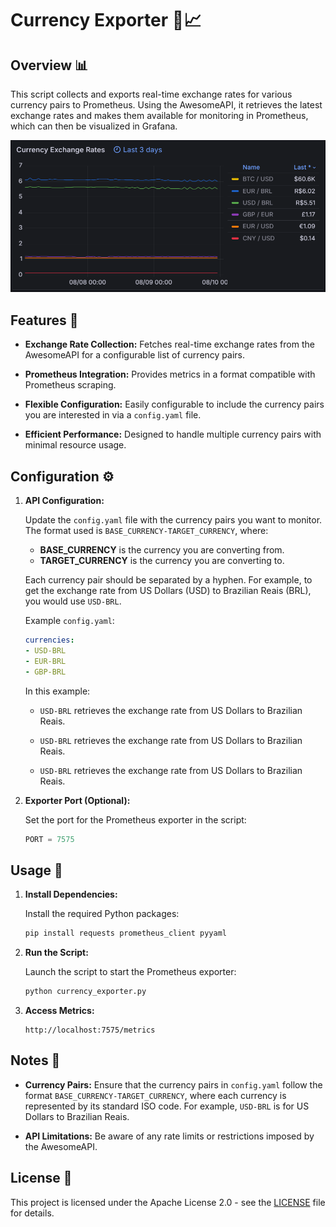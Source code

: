 # Currency Exporter 💱📈

## Overview 📊

This script collects and exports real-time exchange rates for various currency pairs to Prometheus. Using the AwesomeAPI, it retrieves the latest exchange rates and makes them available for monitoring in Prometheus, which can then be visualized in Grafana.

<div align="center">
   <img src="metrics.png" alt="Metrics" width="800"/>
</div>

## Features 🌟
   
   - **Exchange Rate Collection:** Fetches real-time exchange rates from the AwesomeAPI for a configurable list of currency pairs.
   
   - **Prometheus Integration:** Provides metrics in a format compatible with Prometheus scraping.
   
   - **Flexible Configuration:** Easily configurable to include the currency pairs you are interested in via a `config.yaml` file.
   
   - **Efficient Performance:** Designed to handle multiple currency pairs with minimal resource usage.

## Configuration ⚙️

1. **API Configuration:**

   Update the `config.yaml` file with the currency pairs you want to monitor. The format used is `BASE_CURRENCY-TARGET_CURRENCY`, where:

   - **BASE_CURRENCY** is the currency you are converting from.
   - **TARGET_CURRENCY** is the currency you are converting to.

   Each currency pair should be separated by a hyphen. For example, to get the exchange rate from US Dollars (USD) to Brazilian Reais (BRL), you would use `USD-BRL`.

   Example `config.yaml`:
   
      ```yaml
   currencies:
     - USD-BRL
     - EUR-BRL
     - GBP-BRL
      ```
   In this example:
   
   - `USD-BRL` retrieves the exchange rate from US Dollars to Brazilian Reais. 
   
   - `USD-BRL` retrieves the exchange rate from US Dollars to Brazilian Reais.
   
   - `USD-BRL` retrieves the exchange rate from US Dollars to Brazilian Reais.

2. **Exporter Port (Optional):**

   Set the port for the Prometheus exporter in the script:
   
   ```python
   PORT = 7575
   ```

## Usage 🚀

1. **Install Dependencies:**

   Install the required Python packages:
   
   ```sh
   pip install requests prometheus_client pyyaml
   ```

2. **Run the Script:**

   Launch the script to start the Prometheus exporter:
   
   ```sh
   python currency_exporter.py
   ```

3. **Access Metrics:**

   ```init
   http://localhost:7575/metrics
   ```

## Notes 📝

   - **Currency Pairs:** Ensure that the currency pairs in `config.yaml` follow the format `BASE_CURRENCY-TARGET_CURRENCY`, where each currency is represented by its standard ISO code. For example, `USD-BRL` is for US Dollars to Brazilian Reais.
     
   - **API Limitations:** Be aware of any rate limits or restrictions imposed by the AwesomeAPI.

## License 📄

This project is licensed under the Apache License 2.0 - see the [LICENSE](LICENSE) file for details.

